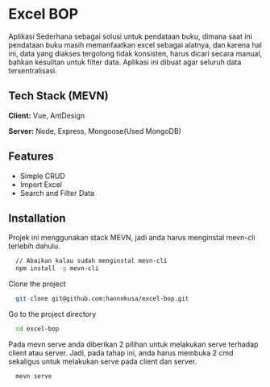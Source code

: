 
# Excel BOP

Aplikasi Sederhana sebagai solusi untuk pendataan buku, dimana saat ini pendataan buku masih memanfaatkan excel sebagai alatnya, dan karena hal ini, data yang diakses tergolong tidak konsisten, harus dicari secara manual, bahkan kesulitan untuk filter data. Aplikasi ini dibuat agar seluruh data tersentralisasi.
## Tech Stack (MEVN)

**Client:** Vue, AntDesign

**Server:** Node, Express, Mongoose(Used MongoDB)


## Features

- Simple CRUD
- Import Excel
- Search and Filter Data


## Installation

Projek ini menggunakan stack MEVN, jadi anda harus menginstal mevn-cli terlebih dahulu.

```bash
  // Abaikan kalau sudah menginstal mevn-cli
  npm install -g mevn-cli
``` 


Clone the project

```bash
  git clone git@github.com:hannnkusa/excel-bop.git
```

Go to the project directory

```bash
  cd excel-bop
```

Pada mevn serve anda diberikan 2 pilihan untuk melakukan serve terhadap client atau server. Jadi, pada tahap ini, anda harus membuka 2 cmd sekaligus untuk melakukan serve pada client dan server. 

```bash
  mevn serve
```
